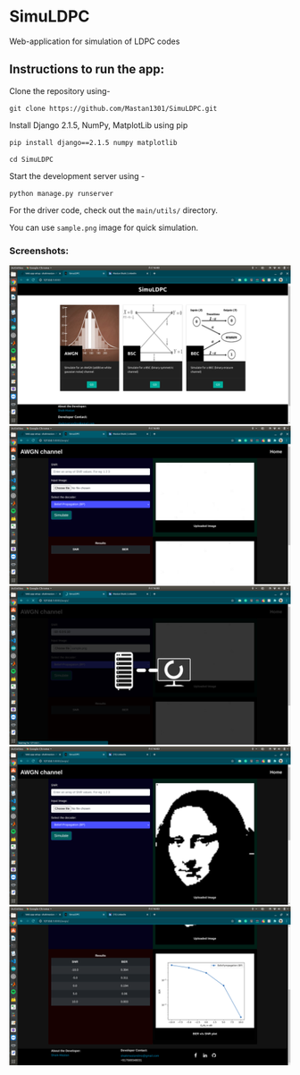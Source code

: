 # SimuLDPC
Web-application for simulation of LDPC codes

## Instructions to run the app:

Clone the repository using-
```
git clone https://github.com/Mastan1301/SimuLDPC.git
```

Install Django 2.1.5, NumPy, MatplotLib using pip

```
pip install django==2.1.5 numpy matplotlib
 ```
 ```
 cd SimuLDPC
 ```
 
 Start the development server using - 
 
 ```
 python manage.py runserver
 ```
 For the driver code, check out the ```main/utils/``` directory.
 
 You can use ```sample.png``` image for quick simulation.
 
 ### Screenshots: 
 
 ![1](https://github.com/Mastan1301/SimuLDPC/blob/master/media/figs/1.png)
  ![2](https://github.com/Mastan1301/SimuLDPC/blob/master/media/figs/2.png)
   ![3](https://github.com/Mastan1301/SimuLDPC/blob/master/media/figs/3.png)
    ![4](https://github.com/Mastan1301/SimuLDPC/blob/master/media/figs/4.png)
     ![5](https://github.com/Mastan1301/SimuLDPC/blob/master/media/figs/5.png)
 
 
